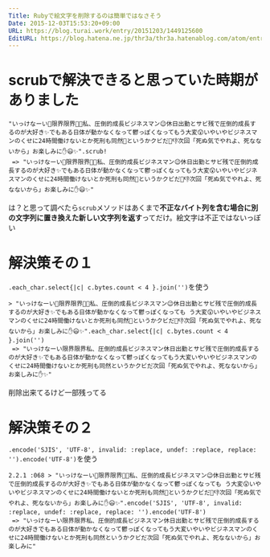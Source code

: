 ```yaml
---
Title: Rubyで絵文字を削除するのは簡単ではなさそう
Date: 2015-12-03T15:53:20+09:00
URL: https://blog.turai.work/entry/20151203/1449125600
EditURL: https://blog.hatena.ne.jp/thr3a/thr3a.hatenablog.com/atom/entry/6653586347147294090
---
```


# scrubで解決できると思っていた時期がありました

```
"いっけなーい🔪限界限界🚄💦私、圧倒的成長ビジネスマン😉休日出勤とサビ残で圧倒的成長するのが大好き✨でもある日体が動かなくなって鬱っぽくなってもう大変😲いやいやビジネスマンのくせに24時間働けないとか死刑も同然👹というかクビだ🙅👎次回「死ぬ気でやれよ、死なないから」お楽しみに✋😃✨".scrub!
 => "いっけなーい🔪限界限界🚄💦私、圧倒的成長ビジネスマン😉休日出勤とサビ残で圧倒的成長するのが大好き✨でもある日体が動かなくなって鬱っぽくなってもう大変😲いやいやビジネスマンのくせに24時間働けないとか死刑も同然👹というかクビだ🙅👎次回「死ぬ気でやれよ、死なないから」お楽しみに✋😃✨" 
```

は？と思って調べたら`scrub`メソッドはあくまで**不正なバイト列を含む場合に別の文字列に置き換えた新しい文字列を返す**ってだけ。絵文字は不正ではないっぽい

# 解決策その１

`.each_char.select{|c| c.bytes.count < 4 }.join('')`を使う

```
> "いっけなーい🔪限界限界🚄💦私、圧倒的成長ビジネスマン😉休日出勤とサビ残で圧倒的成長するのが大好き✨でもある日体が動かなくなって鬱っぽくなっても う大変😲いやいやビジネスマンのくせに24時間働けないとか死刑も同然👹というかクビだ🙅👎次回「死ぬ気でやれよ、死なないから」お楽しみに✋😃✨".each_char.select{|c| c.bytes.count < 4 }.join('')
 => "いっけなーい限界限界私、圧倒的成長ビジネスマン休日出勤とサビ残で圧倒的成長するのが大好き✨でもある日体が動かなくなって鬱っぽくなってもう大変いやいやビジネスマンのくせに24時間働けないとか死刑も同然というかクビだ次回「死ぬ気でやれよ、死なないから」お楽しみに✋✨" 
```

削除出来てるけど一部残ってる

# 解決策その２

`.encode('SJIS', 'UTF-8', invalid: :replace, undef: :replace, replace: '').encode('UTF-8')`を使う

```
2.2.1 :068 > "いっけなーい🔪限界限界🚄💦私、圧倒的成長ビジネスマン😉休日出勤とサビ残で圧倒的成長するのが大好き✨でもある日体が動かなくなって鬱っぽくなっても う大変😲いやいやビジネスマンのくせに24時間働けないとか死刑も同然👹というかクビだ🙅👎次回「死ぬ気でやれよ、死なないから」お楽しみに✋😃✨".encode('SJIS', 'UTF-8', invalid: :replace, undef: :replace, replace: '').encode('UTF-8')
 => "いっけなーい限界限界私、圧倒的成長ビジネスマン休日出勤とサビ残で圧倒的成長するのが大好きでもある日体が動かなくなって鬱っぽくなってもう大変いやいやビジネスマンのくせに24時間働けないとか死刑も同然というかクビだ次回「死ぬ気でやれよ、死なないから」お楽しみに" 
```
